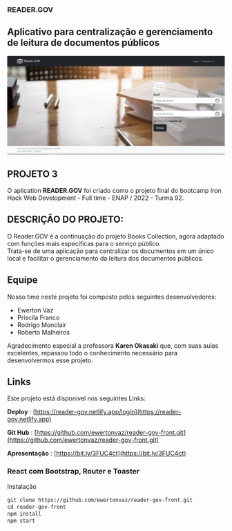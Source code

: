 ### READER.GOV

## Aplicativo para centralização e gerenciamento de leitura de documentos públicos

![Tela inicial do aplicativo](/docs/images/home-page.png)

## PROJETO 3

O aplication **READER.GOV** foi criado como o projeto final do bootcamp Iron Hack Web Development - Full time - ENAP / 2022 - Turma 92.

## DESCRIÇÃO DO PROJETO:

O Reader.GOV é a continuação do projeto Books Collection, agora adaptado com funções mais específicas para o serviço público.  
Trata-se de uma aplicação para centralizar os documentos em um único local e facilitar o gerenciamento da leitura dos documentos públicos.

## Equipe

Nosso time neste projeto foi composto pelos seguintes desenvolvedores:

- Ewerton Vaz
- Priscila Franco
- Rodrigo Monclair
- Roberto Malheiros

Agradecimento especial a professora **Karen Okasaki** que, com suas aulas excelentes, repassou todo o conhecimento necessário para desenvolvermos esse projeto.

## Links

Este projeto está disponível nos seguintes Links:

**Deploy** : [https://reader-gov.netlify.app/login](https://reader-gov.netlify.app)

**Git Hub** : [https://github.com/ewertonvaz/reader-gov-front.git](https://github.com/ewertonvaz/reader-gov-front.git)

**Apresentação** : [https://bit.ly/3FUC4ct](https://bit.ly/3FUC4ct)

### React com Bootstrap, Router e Toaster

Instalação

```
git clone https://github.com/ewertonvaz/reader-gov-front.git
cd reader-gov-front
npm install
npm start

```
